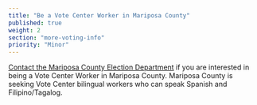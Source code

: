 ```yaml
---
title: "Be a Vote Center Worker in Mariposa County"
published: true
weight: 2
section: "more-voting-info"
priority: "Minor"
---
```


[Contact the Mariposa County Election Department](mailto:cmorrow@mariposacounty.org) if you are interested in being a Vote Center Worker in Mariposa County. Mariposa County is seeking Vote Center bilingual workers who can speak Spanish and Filipino/Tagalog. 